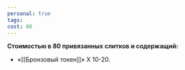 ```yaml
---
personal: true
tags: 
cost: 80
---
```

**Стоимостью в 80 привязанных слитков и содержащий:**  

- «[[Бронзовый токен]]» Х 10-20.